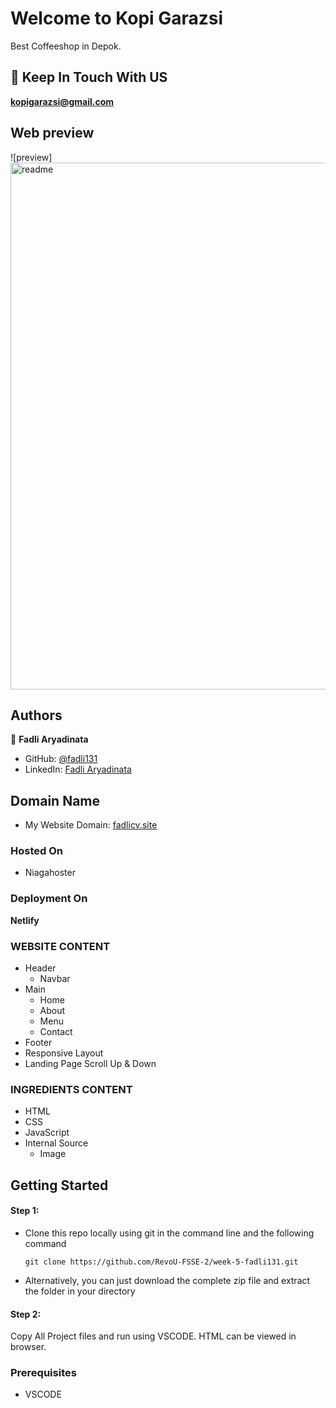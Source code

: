 # Welcome to Kopi Garazsi
Best Coffeeshop in Depok.

## 👋 Keep In Touch With US
**kopigarazsi@gmail.com**

## Web preview
![preview]<img width="843" alt="readme" src="https://github.com/RevoU-FSSE-2/week-5-fadli131/assets/109584701/6491d239-321a-4c62-ad66-b697f6ca29ca">

## Authors

👤 **Fadli Aryadinata**

- GitHub: [@fadli131](https://github.com/fadli131)
- LinkedIn: [Fadli Aryadinata](https://www.linkedin.com/in/fadli-aryadinata-083810190)

## Domain Name
* My Website Domain: [fadlicv.site](https://fadlicv.site/)

### Hosted On
* Niagahoster

### Deployment On
**Netlify**

### WEBSITE CONTENT 
- Header
  - Navbar
- Main
  - Home
  - About
  - Menu
  - Contact
- Footer
- Responsive Layout
- Landing Page Scroll Up & Down

### INGREDIENTS CONTENT 
- HTML
- CSS
- JavaScript
- Internal Source
  - Image

## Getting Started
#### Step 1:

- Clone this repo locally using git in the command line and the following command

  `git clone https://github.com/RevoU-FSSE-2/week-5-fadli131.git`
  
- Alternatively, you can just download the complete zip file and extract the folder in your directory

#### Step 2:
Copy All Project files and run using VSCODE. HTML can be viewed in browser.


### Prerequisites
- VSCODE


